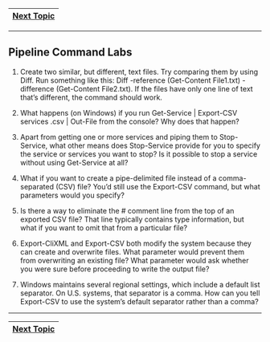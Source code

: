 |[Next Topic](/00-Table-of-Contents.md)|
|---|

---

## Pipeline Command Labs

1.  Create two similar, but different, text files. Try comparing them by using Diff. Run something like this: Diff -reference (Get-Content File1.txt) -difference (Get-Content File2.txt). If the files have only one line of text that’s different, the command should work.

2.  What happens (on Windows) if you run Get-Service | Export-CSV services .csv | Out-File from the console? Why does that happen?

3.  Apart from getting one or more services and piping them to Stop-Service, what other means does Stop-Service provide for you to specify the service or services you want to stop? Is it possible to stop a service without using Get-Service at all?

4.  What if you want to create a pipe-delimited file instead of a comma-separated (CSV) file? You’d still use the Export-CSV command, but what parameters would you specify?

5.  Is there a way to eliminate the # comment line from the top of an exported CSV file? That line typically contains type information, but what if you want to omit that from a particular file?

6.  Export-CliXML and Export-CSV both modify the system because they can create and overwrite files. What parameter would prevent them from overwriting an existing file? What parameter would ask whether you were sure before proceeding to write the output file?

7.  Windows maintains several regional settings, which include a default list separator. On U.S. systems, that separator is a comma. How can you tell Export-CSV to use the system’s default separator rather than a comma?

---

|[Next Topic](/04_Powershell_Scripts/01_Intro_to_Scripting.md)|
|---|
